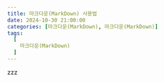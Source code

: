 ```yaml
---
title: 마크다운(MarkDown) 사용법
date: 2024-10-30 21:00:00
categories: [마크다운(MarkDown), 마크다운(MarkDown)]
tags:
  [
    마크다운(MarkDown)
  ]
---
```


zzz


